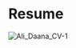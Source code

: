 # Resume
![Ali_Daana_CV-1](https://user-images.githubusercontent.com/89392317/141639256-581a1931-3175-42a1-9bcb-a3ae464b0d83.png)
